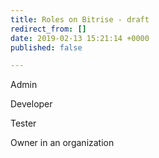 ```yaml
---
title: Roles on Bitrise - draft
redirect_from: []
date: 2019-02-13 15:21:14 +0000
published: false

---
```

Admin

Developer

Tester 

Owner in an organization